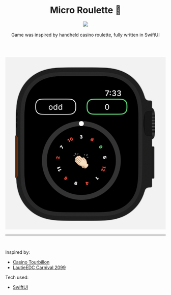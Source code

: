 <br>

<h1 align="center">Micro Roulette 🎰</h1>

<p align="center">
  <a href="https://developer.apple.com/swift/"><img src="https://badgen.net/badge/Swift/5.5/orange"/></a>
  <!-- <a href="https://github.com/lalabuy948/MiniSpaceJourney/releases"><img src="https://badgen.net/github/release/lalabuy948/MiniSpaceJourney"/></a> -->
</p>

<p align="center">
  Game was inspired by handheld casino roulette, fully written in SwiftUI    
</p>

<br><br>

![preview](/Github/Preview.png)

<hr>
<br>

Inspired by: 
- [Casino Tourbillon ](https://jacobandco.com/timepieces/high-complication-masterpieces/casino-roulette-tourbillon)
- [LautieEDC Carnival 2099](https://lautie.com/product/carnival-spinner/)

Tech used: 
- [SwiftUI](https://developer.apple.com/documentation/swiftui)
